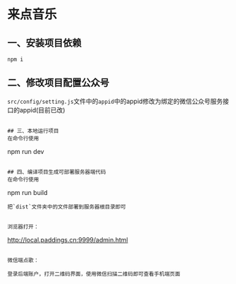 # 来点音乐

## 一、安装项目依赖
```
npm i
```

## 二、修改项目配置公众号
`src/config/setting.js`文件中的`appid`中的appid修改为绑定的微信公众号服务接口的appid(目前已改)
```

## 三、本地运行项目
在命令行使用
```
npm run dev
```

## 四、编译项目生成可部署服务器端代码
在命令行使用
```
npm run build
```
把`dist`文件夹中的文件部署到服务器根目录即可


浏览器打开：
```
http://local.paddings.cn:9999/admin.html
```

微信端点歌：

登录后端账户，打开二维码界面，使用微信扫描二维码即可查看手机端页面